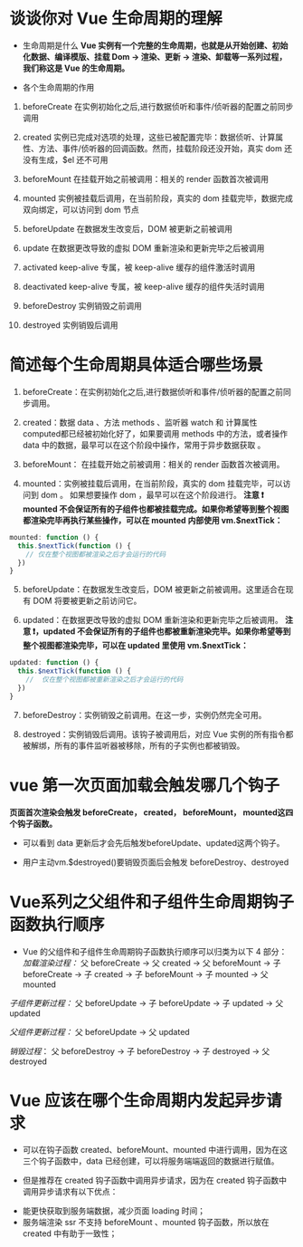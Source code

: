 # 谈谈你对 Vue 生命周期的理解
*  生命周期是什么
**Vue 实例有一个完整的生命周期，也就是从开始创建、初始化数据、编译模版、挂载 Dom -> 渲染、更新 -> 渲染、卸载等一系列过程，我们称这是 Vue 的生命周期。**

* 各个生命周期的作用
1. beforeCreate	在实例初始化之后,进行数据侦听和事件/侦听器的配置之前同步调用

2. created	实例已完成对选项的处理，这些已被配置完毕：数据侦听、计算属性、方法、事件/侦听器的回调函数。然而，挂载阶段还没开始，真实 dom 还没有生成，$el 还不可用

3. beforeMount	在挂载开始之前被调用：相关的 render 函数首次被调用

4. mounted	实例被挂载后调用，在当前阶段，真实的 dom 挂载完毕，数据完成双向绑定，可以访问到 dom 节点


5. beforeUpdate	在数据发生改变后，DOM 被更新之前被调用

6. update	在数据更改导致的虚拟 DOM 重新渲染和更新完毕之后被调用

7. activated	keep-alive 专属，被 keep-alive 缓存的组件激活时调用

8. deactivated	keep-alive 专属，被 keep-alive 缓存的组件失活时调用

9. beforeDestroy	实例销毁之前调用

10. destroyed	实例销毁后调用


# 简述每个生命周期具体适合哪些场景
1. beforeCreate：在实例初始化之后,进行数据侦听和事件/侦听器的配置之前同步调用。

2. created：数据 data 、方法 methods 、监听器 watch 和 计算属性 computed都已经被初始化好了，如果要调用 methods 中的方法，或者操作 data 中的数据，最早可以在这个阶段中操作，常用于异步数据获取 。

3. beforeMount： 在挂载开始之前被调用：相关的 render 函数首次被调用。

4. mounted：实例被挂载后调用，在当前阶段，真实的 dom 挂载完毕，可以访问到 dom 。 如果想要操作 dom ，最早可以在这个阶段进行。
**注意 ❗  mounted 不会保证所有的子组件也都被挂载完成。如果你希望等到整个视图都渲染完毕再执行某些操作，可以在 mounted 内部使用 vm.$nextTick：**
```js
mounted: function () {
  this.$nextTick(function () {
    // 仅在整个视图都被渲染之后才会运行的代码
  })
}
```

5. beforeUpdate：在数据发生改变后，DOM 被更新之前被调用。这里适合在现有 DOM 将要被更新之前访问它。

6. updated：在数据更改导致的虚拟 DOM 重新渲染和更新完毕之后被调用。
**注意 ❗，updated 不会保证所有的子组件也都被重新渲染完毕。如果你希望等到整个视图都渲染完毕，可以在 updated 里使用 vm.$nextTick：**
```js
updated: function () {
  this.$nextTick(function () {
    //  仅在整个视图都被重新渲染之后才会运行的代码     
  })
}
```

7. beforeDestroy：实例销毁之前调用。在这一步，实例仍然完全可用。

8. destroyed：实例销毁后调用。该钩子被调用后，对应 Vue 实例的所有指令都被解绑，所有的事件监听器被移除，所有的子实例也都被销毁。


# vue 第一次页面加载会触发哪几个钩子

**页面首次渲染会触发 beforeCreate， created， beforeMount， mounted这四个钩子函数。**
- 可以看到 data 更新后才会先后触发beforeUpdate、updated这两个钩子。

- 用户主动vm.$destroyed()要销毁页面后会触发 beforeDestroy、destroyed


# Vue系列之父组件和子组件生命周期钩子函数执行顺序
* Vue 的父组件和子组件生命周期钩子函数执行顺序可以归类为以下 4 部分：
*加载渲染过程：* 父 beforeCreate -> 父 created -> 父 beforeMount -> 子 beforeCreate -> 子 created -> 子 beforeMount -> 子 mounted -> 父 mounted

*子组件更新过程：* 父 beforeUpdate -> 子 beforeUpdate -> 子 updated -> 父 updated

*父组件更新过程：* 父 beforeUpdate -> 父 updated

*销毁过程*： 父 beforeDestroy -> 子 beforeDestroy -> 子 destroyed -> 父 destroyed


# Vue 应该在哪个生命周期内发起异步请求
* 可以在钩子函数 created、beforeMount、mounted 中进行调用，因为在这三个钩子函数中，data 已经创建，可以将服务端端返回的数据进行赋值。

* 但是推荐在 created 钩子函数中调用异步请求，因为在 created 钩子函数中调用异步请求有以下优点：
- 能更快获取到服务端数据，减少页面 loading 时间；
- 服务端渲染 ssr 不支持 beforeMount 、mounted 钩子函数，所以放在 created 中有助于一致性；


